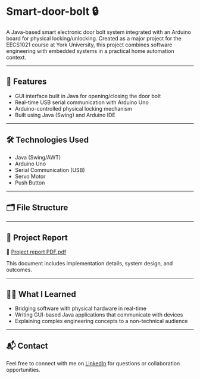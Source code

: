 # Smart-door-bolt 🔒

A Java-based smart electronic door bolt system integrated with an Arduino board for physical locking/unlocking. Created as a major project for the EECS1021 course at York University, this project combines software engineering with embedded systems in a practical home automation context.

---

## 📌 Features
- GUI interface built in Java for opening/closing the door bolt
- Real-time USB serial communication with Arduino Uno
- Arduino-controlled physical locking mechanism
- Built using Java (Swing) and Arduino IDE

---

## 🛠️ Technologies Used
- Java (Swing/AWT)
- Arduino Uno
- Serial Communication (USB)
- Servo Motor
- Push Button

---

## 🗂️ File Structure


---

## 📄 Project Report
📎 [Project report PDF.pdf](./Project%20report%20PDF.pdf)

This document includes implementation details, system design, and outcomes.

---

## 👨‍💻 What I Learned
- Bridging software with physical hardware in real-time
- Writing GUI-based Java applications that communicate with devices
- Explaining complex engineering concepts to a non-technical audience

---

## 📬 Contact
Feel free to connect with me on [LinkedIn]([https://www.linkedin.com/in/yousefelaour](https://www.linkedin.com/in/yousef-elaour-603663232/)) for questions or collaboration opportunities.
